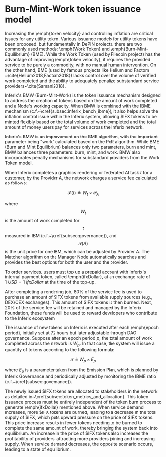 # Burn-Mint-Work token issuance model

Increasing the \emph{token velocity} and controlling inflation are critical issues for any utility token. Various issuance models for utility tokens have been proposed, but fundamentally in DePIN projects, there are two commonly used methods: \emph{Work Token} and \emph{Burn-Mint-Equilibrium} (BME). While the Work Token (used by Filecoin project) has the advantage of improving \emph{token velocity}, it requires the provided service to be purely a commodity, with no manual human intervention. On the other hand, BME (used by famous projects like Helium and Factom<a href="/inferix-whitepaper/references.md#1"></a> ~\cite{Helium2018,Factom2018}) lacks control over the volume of verified work completed and the ability to adequately penalize substandard service providers~\cite{Samani2018}.

Inferix's BMW (Burn-Mint-Work) is the token issuance mechanism designed to address the creation of tokens based on the amount of work completed and a Node's working capacity. When BMW is combined with the IBME mechanism (c.f.~\cref{subsec:inferix_bench_ibme}), it also helps solve the inflation control issue within the Inferix system, allowing \$IFX tokens to be minted flexibly based on the total volume of work completed and the total amount of money users pay for services across the Inferix network.

Inferix's BMW is an improvement on the BME algorithm, with the important parameter being "work" calculated based on the PoR algorithm. While BME (Burn and Mint Equilibrium) balances only two parameters, burn and mint, BMW balances three parameters: burn, mint, and work. BMW also incorporates penalty mechanisms for substandard providers from the Work Token model.

When Inferix completes a graphics rendering or federated AI task $t$ for a customer, by the Provider A, the network charges a service fee calculated as follows:

$$
    \mathcal{F}\left(t\right) \triangleq W_{t} \times \mathcal{P}_{A}
$$

where $$W_t$$ is the amount of work completed for $$t$$ measured in IBM (c.f.~\cref{subsec:governance}), and $$\mathcal{P}\left(A\right)$$ is the unit price for one IBM, which can be adjusted by Provider A. The Matcher algorithm on the Manager Node automatically searches and provides the best options for both the user and the provider.

To order services, users must top up a prepaid account with Inferix's internal payment token, called \emph{ifxDollar}, at an exchange rate of $\SI[]{1}{USD} = \SI[]{1}{ifxDollar}$ at the time of the top-up.
    
After completing a rendering job, $80\%$ of the service fee is used to purchase an amount of \$IFX tokens from available supply sources (e.g., DEX/CEX exchanges). This amount of \$IFX tokens is then burned. Next, 20\% of the service fee will be retained and managed by the Inferix Foundation, these funds will be used to reward developers who contribute to the Inferix ecosystem.
    
The issuance of new tokens on Inferix is executed after each \emph{epoch period}, initially set at $72$ hours but later adjustable through DAO governance. Suppose after an epoch period $p$, the total amount of work completed across the network is $W_p$. In that case, the system will issue a quantity of tokens according to the following formula:

$$
    \mathcal{T} \triangleq W_p \times E_p
$$

where $E_p$ is a parameter taken from the Emission Plan, which is planned by Inferix Governance and periodically adjusted by monitoring the IBME ratio (c.f.~\cref{subsec:governance}).
    
The newly issued \$IFX tokens are allocated to stakeholders in the network as detailed in~\cref{subsec:token_metrics_and_allocation}. This token issuance process must be entirely independent of the token burn process to generate \emph{ifxDollar} mentioned above. When service demand increases, more \$IFX tokens are burned, leading to a decrease in the total supply of \$IFX, which puts upward pressure on the price of \$IFX tokens. This price increase results in fewer tokens needing to be burned to complete the same amount of work, thereby bringing the system back into equilibrium. An increase in the price of \$IFX tokens also increases the profitability of providers, attracting more providers joining and increasing supply. When service demand decreases, the opposite scenario occurs, leading to a state of equilibrium.